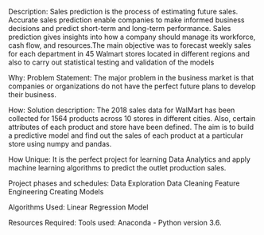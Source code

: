 Description:
Sales prediction is the process of estimating future sales. Accurate sales prediction enable companies to make informed business decisions and predict short-term and long-term performance. Sales prediction gives insights into how a company should manage its workforce, cash flow, and resources.The main objective was to forecast weekly sales for each department in 45 Walmart stores located in different regions and also to carry out statistical testing and validation of the models


Why: Problem Statement:
The major problem in the business market is that companies or organizations do not have the perfect future plans to develop their business.


How: Solution description:
The 2018 sales data for WalMart has been collected for 1564 products across 10 stores in different cities. Also, certain attributes of each product and store have been defined. The aim is to build a predictive model and find out the sales of each product at a particular store using numpy and pandas.


How Unique:
It is the perfect project for learning Data Analytics and apply machine learning algorithms to predict the outlet production sales.

Project phases and schedules:
Data Exploration
Data Cleaning
Feature Engineering
Creating Models


Algorithms Used:
Linear Regression Model


Resources Required:
	Tools used:  Anaconda - Python version 3.6.





